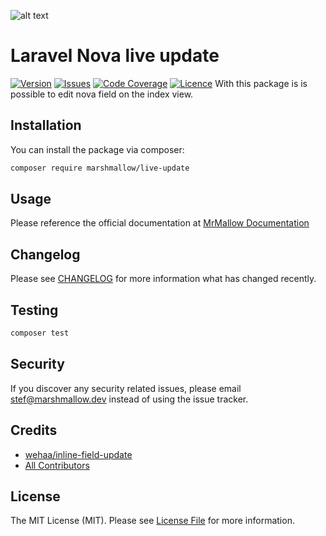 ![alt text](https://cdn.marshmallow-office.com/media/images/logo/marshmallow.transparent.red.png "marshmallow.")

# Laravel Nova live update
[![Version](https://img.shields.io/packagist/v/marshmallow/live-update)](https://github.com/marshmallow-packages/live-update)
[![Issues](https://img.shields.io/github/issues/marshmallow-packages/live-update)](https://github.com/marshmallow-packages/live-update)
[![Code Coverage](https://img.shields.io/badge/coverage-100%25-success)](https://github.com/marshmallow-packages/live-update)
[![Licence](https://img.shields.io/github/license/marshmallow-packages/live-update)](https://github.com/marshmallow-packages/live-update)
With this package is is possible to edit nova field on the index view.

## Installation

You can install the package via composer:
``` bash
composer require marshmallow/live-update
```

## Usage
Please reference the official documentation at [MrMallow Documentation](https://mrmallow.nl/internal/packages/live-update.html)

## Changelog

Please see [CHANGELOG](CHANGELOG.md) for more information what has changed recently.

## Testing

```bash
composer test
```

## Security

If you discover any security related issues, please email stef@marshmallow.dev instead of using the issue tracker.

## Credits

- [wehaa/inline-field-update](https://github.com/wehaa/inline-field-update)
- [All Contributors](../../contributors)

## License

The MIT License (MIT). Please see [License File](LICENSE) for more information.
